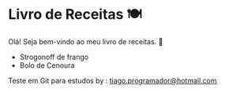 # Livro de Receitas 🍽
Olá! Seja bem-vindo ao meu livro de receitas. :shallow_pan_of_food:

* Strogonoff de frango
* Bolo de Cenoura



Teste  em Git para estudos by : tiago.programador@hotmail.com

